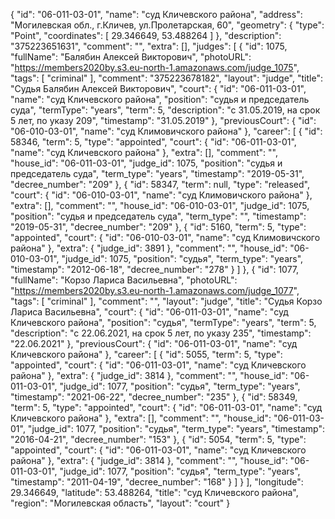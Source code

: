 {
    "id": "06-011-03-01",
    "name": "суд Кличевского района",
    "address": "Могилевская обл., г.Кличев, ул.Пролетарская, 60",
    "geometry": {
        "type": "Point",
        "coordinates": [
            29.346649,
            53.488264
        ]
    },
    "description": "375223651631",
    "comment": "",
    "extra": [],
    "judges": [
        {
            "id": 1075,
            "fullName": "Балябин Алексей Викторович",
            "photoURL": "https://members2020by.s3.eu-north-1.amazonaws.com/judge_1075",
            "tags": [
                "criminal"
            ],
            "comment": "375223678182",
            "layout": "judge",
            "title": "Судья Балябин Алексей Викторович",
            "court": {
                "id": "06-011-03-01",
                "name": "суд Кличевского района",
                "position": "судья и председатель суда",
                "termType": "years",
                "term": 5,
                "description": "c 31.05.2019, на срок 5 лет, по указу 209",
                "timestamp": "31.05.2019"
            },
            "previousCourt": {
                "id": "06-010-03-01",
                "name": "суд Климовичского района"
            },
            "career": [
                {
                    "id": 58346,
                    "term": 5,
                    "type": "appointed",
                    "court": {
                        "id": "06-011-03-01",
                        "name": "суд Кличевского района"
                    },
                    "extra": [],
                    "comment": "",
                    "house_id": "06-011-03-01",
                    "judge_id": 1075,
                    "position": "судья и председатель суда",
                    "term_type": "years",
                    "timestamp": "2019-05-31",
                    "decree_number": "209"
                },
                {
                    "id": 58347,
                    "term": null,
                    "type": "released",
                    "court": {
                        "id": "06-010-03-01",
                        "name": "суд Климовичского района"
                    },
                    "extra": [],
                    "comment": "",
                    "house_id": "06-010-03-01",
                    "judge_id": 1075,
                    "position": "судья и председатель суда",
                    "term_type": "",
                    "timestamp": "2019-05-31",
                    "decree_number": "209"
                },
                {
                    "id": 5160,
                    "term": 5,
                    "type": "appointed",
                    "court": {
                        "id": "06-010-03-01",
                        "name": "суд Климовичского района"
                    },
                    "extra": {
                        "judge_id": 3891
                    },
                    "comment": "",
                    "house_id": "06-010-03-01",
                    "judge_id": 1075,
                    "position": "судья",
                    "term_type": "years",
                    "timestamp": "2012-06-18",
                    "decree_number": "278"
                }
            ]
        },
        {
            "id": 1077,
            "fullName": "Корзо Лариса Васильевна",
            "photoURL": "https://members2020by.s3.eu-north-1.amazonaws.com/judge_1077",
            "tags": [
                "criminal"
            ],
            "comment": "",
            "layout": "judge",
            "title": "Судья Корзо Лариса Васильевна",
            "court": {
                "id": "06-011-03-01",
                "name": "суд Кличевского района",
                "position": "судья",
                "termType": "years",
                "term": 5,
                "description": "c 22.06.2021, на срок 5 лет, по указу 235",
                "timestamp": "22.06.2021"
            },
            "previousCourt": {
                "id": "06-011-03-01",
                "name": "суд Кличевского района"
            },
            "career": [
                {
                    "id": 5055,
                    "term": 5,
                    "type": "appointed",
                    "court": {
                        "id": "06-011-03-01",
                        "name": "суд Кличевского района"
                    },
                    "extra": {
                        "judge_id": 3814
                    },
                    "comment": "",
                    "house_id": "06-011-03-01",
                    "judge_id": 1077,
                    "position": "судья",
                    "term_type": "years",
                    "timestamp": "2021-06-22",
                    "decree_number": "235"
                },
                {
                    "id": 58349,
                    "term": 5,
                    "type": "appointed",
                    "court": {
                        "id": "06-011-03-01",
                        "name": "суд Кличевского района"
                    },
                    "extra": [],
                    "comment": "",
                    "house_id": "06-011-03-01",
                    "judge_id": 1077,
                    "position": "судья",
                    "term_type": "years",
                    "timestamp": "2016-04-21",
                    "decree_number": "153"
                },
                {
                    "id": 5054,
                    "term": 5,
                    "type": "appointed",
                    "court": {
                        "id": "06-011-03-01",
                        "name": "суд Кличевского района"
                    },
                    "extra": {
                        "judge_id": 3814
                    },
                    "comment": "",
                    "house_id": "06-011-03-01",
                    "judge_id": 1077,
                    "position": "судья",
                    "term_type": "years",
                    "timestamp": "2011-04-19",
                    "decree_number": "168"
                }
            ]
        }
    ],
    "longitude": 29.346649,
    "latitude": 53.488264,
    "title": "суд Кличевского района",
    "region": "Могилевская область",
    "layout": "court"
}